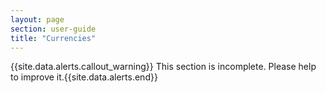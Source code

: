 ```yaml
---
layout: page
section: user-guide
title: "Currencies"
---
```


{{site.data.alerts.callout_warning}} This section is incomplete. Please help to improve it.{{site.data.alerts.end}} 